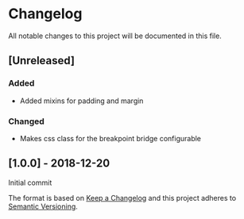 # Changelog
All notable changes to this project will be documented in this file.

## [Unreleased]
### Added
- Added mixins for padding and margin

### Changed
- Makes css class for the breakpoint bridge configurable

## [1.0.0] - 2018-12-20
Initial commit


The format is based on [Keep a Changelog](http://keepachangelog.com/en/1.0.0/)
and this project adheres to [Semantic Versioning](http://semver.org/spec/v2.0.0.html).
